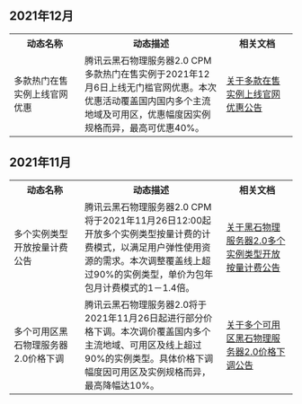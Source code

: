 ## 2021年12月
<table>
	<tr><th style="width: 25%;">动态名称</th><th style="width: 50%;">动态描述</th><th style="width: 25%;">相关文档</th></tr>
	<tr>
	<td>多款热门在售实例上线官网优惠</td>	
	<td>腾讯云黑石物理服务器2.0 CPM 多款热门在售实例于2021年12月6日上线无门槛官网优惠。本次优惠活动覆盖国内国内多个主流地域及可用区，优惠幅度因实例规格而异，最高可优惠40%。</td>
	<td><a href="https://cloud.tencent.com/document/product/386/65773">关于多款在售实例上线官网优惠公告</a>
	</td>
	</tr>
</table>



## 2021年11月
<table>
	<tr><th style="width: 25%;">动态名称</th><th style="width: 50%;">动态描述</th><th style="width: 25%;">相关文档</th></tr>
	<tr>
	<td>多个实例类型开放按量计费公告</td>	
	<td>腾讯云黑石物理服务器2.0 CPM 将于2021年11月26日12:00起开放多个实例类型按量计费的计费模式，以满足用户弹性使用资源的需求。本次调整覆盖线上超过90%的实例类型，单价为包年包月计费模式的1－1.4倍。</td>
	<td><a href="https://cloud.tencent.com/document/product/386/64830">关于黑石物理服务器2.0多个实例类型开放按量计费公告</a>
	</td>
	</tr>
		<tr>
	<td>多个可用区黑石物理服务器2.0价格下调</td>	
	<td>腾讯云黑石物理服务器2.0将于2021年11月26日起进行部分价格下调。本次调价覆盖国内多个主流地域、可用区及线上超过90%的实例类型。具体价格下调幅度因可用区及实例规格而异，最高降幅达10%。</td>
	<td><a href="https://cloud.tencent.com/document/product/386/64775">关于多个可用区黑石物理服务器2.0价格下调公告</a>
	</td>
	</tr>
</table>
